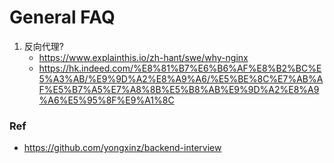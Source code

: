 # General FAQ

1. 反向代理?
	- https://www.explainthis.io/zh-hant/swe/why-nginx
	- https://hk.indeed.com/%E8%81%B7%E6%B6%AF%E8%B2%BC%E5%A3%AB/%E9%9D%A2%E8%A9%A6/%E5%BE%8C%E7%AB%AF%E5%B7%A5%E7%A8%8B%E5%B8%AB%E9%9D%A2%E8%A9%A6%E5%95%8F%E9%A1%8C


### Ref
- https://github.com/yongxinz/backend-interview